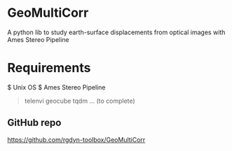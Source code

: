# GeoMultiCorr
A python lib to study earth-surface displacements from optical images with Ames Stereo Pipeline

# Requirements
$ Unix OS
$ Ames Stereo Pipeline

> telenvi
> geocube
> tqdm
> ...
(to complete)

## GitHub repo
https://github.com/rgdyn-toolbox/GeoMultiCorr
